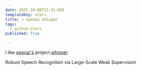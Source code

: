 ```yaml
---
date: 2022-10-08T21:31:00Z
templateKey: stars
title: ⭐ openai whisper
tags:
  - github-stars
published: True

---
```


I like [openai's](https://github.com/openai) project [whisper](https://github.com/openai/whisper).

Robust Speech Recognition via Large-Scale Weak Supervision
